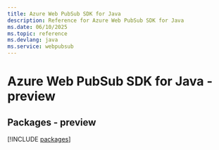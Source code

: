 ```yaml
---
title: Azure Web PubSub SDK for Java
description: Reference for Azure Web PubSub SDK for Java
ms.date: 06/10/2025
ms.topic: reference
ms.devlang: java
ms.service: webpubsub
---
```

# Azure Web PubSub SDK for Java - preview
## Packages - preview
[!INCLUDE [packages](web-pubsub-index.md)]